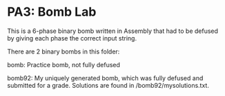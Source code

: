 # PA3: Bomb Lab

This is a 6-phase binary bomb written in Assembly that had to be defused by giving each phase the correct input string.

There are 2 binary bombs in this folder:

bomb: Practice bomb, not fully defused

bomb92: My uniquely generated bomb, which was fully defused and submitted for a grade. Solutions are found in /bomb92/mysolutions.txt.
